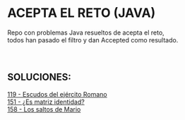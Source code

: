 # ACEPTA EL RETO (JAVA)
Repo con problemas Java resueltos de acepta el reto, <br/>todos han pasado el filtro y dan Accepted como resultado.
</br></br></br>
## SOLUCIONES:</br>
[119 - Escudos del ejército Romano](https://github.com/sergiogh7/acepta-el-reto-java/tree/119-Escudos_del_ejercito_romano) </br>
[151 - ¿Es matriz identidad?](https://github.com/sergiogh7/acepta-el-reto-java/tree/151-Es_matriz_identidad) </br>
[158 - Los saltos de Mario](https://github.com/sergiogh7/acepta-el-reto-java/tree/158-Los_saltos_de_Mario) </br>
